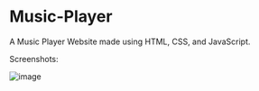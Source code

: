 # Music-Player
A Music Player Website made using HTML, CSS, and JavaScript.

Screenshots:

![image](https://user-images.githubusercontent.com/102346627/236174552-d723adbf-889f-4ced-a641-4f9a130e60e7.png)
